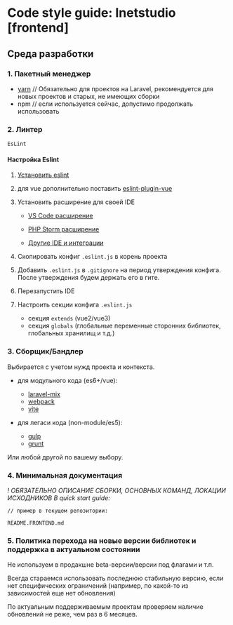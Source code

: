 # Code style guide: Inetstudio [frontend]

## Среда разработки

### 1. Пакетный менеджер

- [yarn](https://classic.yarnpkg.com/en/docs/install) // Обязательно для проектов на Laravel, рекомендуется для новых проектов и старых, не имеющих сборки
- npm // если используется сейчас, допустимо продолжать использовать

### 2. Линтер

    EsLint

#### Настройка Eslint

1. [Установить eslint](https://eslint.org/docs/user-guide/getting-started)
2. для vue дополнительно поставить [eslint-plugin-vue](https://eslint.vuejs.org/user-guide/#installation)
3. Установить расширение для своей IDE

    - [VS Code расширение](https://marketplace.visualstudio.com/items?itemName=dbaeumer.vscode-eslint)

    - [PHP Storm расширение](https://www.jetbrains.com/help/phpstorm/eslint.html)

    - [Другие IDE и интеграции](https://eslint.org/docs/user-guide/integrations)
4. Скопировать конфиг `.eslint.js` в корень проекта
5. Добавить `.eslint.js` в `.gitignore` на период утверждения конфига. После утверждения будем держать его в гите.
6. Перезапустить IDE
7. Настроить секции конфига `.eslint.js`
    - секция `extends` (vue2/vue3)
    - секция `globals` (глобальные переменные сторонних библиотек, глобальных хранилищ и т.д.)

### 3. Сборщик/Бандлер

Выбирается с учетом нужд проекта и контекста.

- для модульного кода (es6+/vue):

  - [laravel-mix](https://laravel-mix.com/docs/6.0/what-is-mix)
  - [webpack](https://webpack.js.org/)
  - [vite](https://vitejs.dev/guide/)

- для легаси кода (non-module/es5):

  - [gulp](https://gulpjs.com/docs/en/getting-started/quick-start)
  - [grunt](https://gruntjs.com/getting-started)

Или любой другой по вашему выбору.

### 4. Минимальная документация

*! ОБЯЗАТЕЛЬНО ОПИСАНИЕ СБОРКИ, ОСНОВНЫХ КОМАНД, ЛОКАЦИИ ИСХОДНИКОВ В quick start guide:*

    // пример в текущем репозитории:

    README.FRONTEND.md

### 5. Политика перехода на новые версии библиотек и поддержка в актуальном состоянии

Не используем в продакшне beta-версии/версии под флагами и т.п.

Всегда стараемся использовать последнюю стабильную версию, если нет специфических ограничений (например, по какой-то из зависимостей еще нет обновления)

По актуальным поддерживаемым проектам проверяем наличие обновлений не реже, чем раз в 6 месяцев.
